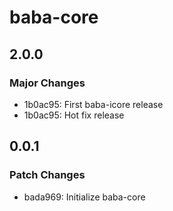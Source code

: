 # baba-core

## 2.0.0

### Major Changes

- 1b0ac95: First baba-icore release
- 1b0ac95: Hot fix release

## 0.0.1

### Patch Changes

- bada969: Initialize baba-core
